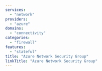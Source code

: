 ```yaml
---
services:
  - "network"
providers:
  - "azure"
domains:
  - "connectivity"
categories: 
  - "firewall"
features:
  - "stateful"
title: "Azure Network Security Group"
linkTitle: "Azure Network Security Group"
---
```

